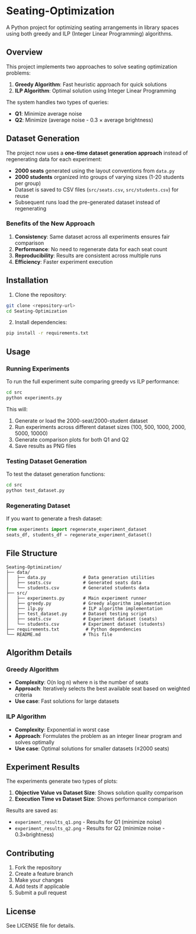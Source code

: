 # Seating-Optimization

A Python project for optimizing seating arrangements in library spaces using both greedy and ILP (Integer Linear Programming) algorithms.

## Overview

This project implements two approaches to solve seating optimization problems:
1. **Greedy Algorithm**: Fast heuristic approach for quick solutions
2. **ILP Algorithm**: Optimal solution using Integer Linear Programming

The system handles two types of queries:
- **Q1**: Minimize average noise
- **Q2**: Minimize (average noise - 0.3 × average brightness)

## Dataset Generation

The project now uses a **one-time dataset generation approach** instead of regenerating data for each experiment:

- **2000 seats** generated using the layout conventions from `data.py`
- **2000 students** organized into groups of varying sizes (1-20 students per group)
- Dataset is saved to CSV files (`src/seats.csv`, `src/students.csv`) for reuse
- Subsequent runs load the pre-generated dataset instead of regenerating

### Benefits of the New Approach

1. **Consistency**: Same dataset across all experiments ensures fair comparison
2. **Performance**: No need to regenerate data for each seat count
3. **Reproducibility**: Results are consistent across multiple runs
4. **Efficiency**: Faster experiment execution

## Installation

1. Clone the repository:
```bash
git clone <repository-url>
cd Seating-Optimization
```

2. Install dependencies:
```bash
pip install -r requirements.txt
```

## Usage

### Running Experiments

To run the full experiment suite comparing greedy vs ILP performance:

```bash
cd src
python experiments.py
```

This will:
1. Generate or load the 2000-seat/2000-student dataset
2. Run experiments across different dataset sizes (100, 500, 1000, 2000, 5000, 10000)
3. Generate comparison plots for both Q1 and Q2
4. Save results as PNG files

### Testing Dataset Generation

To test the dataset generation functions:

```bash
cd src
python test_dataset.py
```

### Regenerating Dataset

If you want to generate a fresh dataset:

```python
from experiments import regenerate_experiment_dataset
seats_df, students_df = regenerate_experiment_dataset()
```

## File Structure

```
Seating-Optimization/
├── data/
│   ├── data.py              # Data generation utilities
│   ├── seats.csv            # Generated seats data
│   └── students.csv         # Generated students data
├── src/
│   ├── experiments.py       # Main experiment runner
│   ├── greedy.py            # Greedy algorithm implementation
│   ├── ilp.py               # ILP algorithm implementation
│   ├── test_dataset.py      # Dataset testing script
│   ├── seats.csv            # Experiment dataset (seats)
│   └── students.csv         # Experiment dataset (students)
├── requirements.txt          # Python dependencies
└── README.md                # This file
```

## Algorithm Details

### Greedy Algorithm
- **Complexity**: O(n log n) where n is the number of seats
- **Approach**: Iteratively selects the best available seat based on weighted criteria
- **Use case**: Fast solutions for large datasets

### ILP Algorithm
- **Complexity**: Exponential in worst case
- **Approach**: Formulates the problem as an integer linear program and solves optimally
- **Use case**: Optimal solutions for smaller datasets (≤2000 seats)

## Experiment Results

The experiments generate two types of plots:
1. **Objective Value vs Dataset Size**: Shows solution quality comparison
2. **Execution Time vs Dataset Size**: Shows performance comparison

Results are saved as:
- `experiment_results_q1.png` - Results for Q1 (minimize noise)
- `experiment_results_q2.png` - Results for Q2 (minimize noise - 0.3×brightness)

## Contributing

1. Fork the repository
2. Create a feature branch
3. Make your changes
4. Add tests if applicable
5. Submit a pull request

## License

See LICENSE file for details.